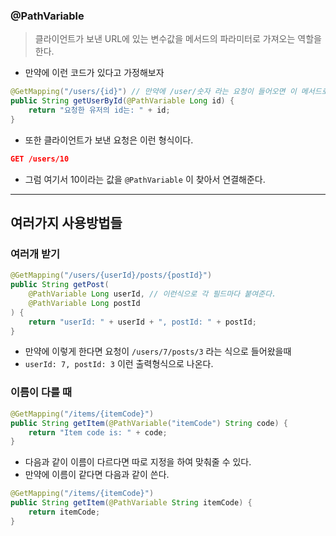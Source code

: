 ### @PathVariable

> 클라이언트가 보낸 URL에 있는 변수값을 메서드의 파라미터로 가져오는 역할을 한다.

- 만약에 이런 코드가 있다고 가정해보자

```java
@GetMapping("/users/{id}") // 만약에 /user/숫자 라는 요청이 들어오면 이 메서드로 처리해라
public String getUserById(@PathVariable Long id) {
    return "요청한 유저의 id는: " + id;
}
```

- 또한 클라이언트가 보낸 요청은 이런 형식이다.

```json
GET /users/10
```

- 그럼 여기서 10이라는 값을 `@PathVariable` 이 찾아서 연결해준다.

---

## 여러가지 사용방법들

### 여러개 받기

```java
@GetMapping("/users/{userId}/posts/{postId}")
public String getPost(
    @PathVariable Long userId, // 이런식으로 각 필드마다 붙여준다.
    @PathVariable Long postId
) {
    return "userId: " + userId + ", postId: " + postId;
}
```

- 만약에 이렇게 한다면 요청이 `/users/7/posts/3` 라는 식으로 들어왔을때
- `userId: 7, postId: 3` 이런 출력형식으로 나온다.

### 이름이 다를 때

```java
@GetMapping("/items/{itemCode}")
public String getItem(@PathVariable("itemCode") String code) {
    return "Item code is: " + code;
}
```

- 다음과 같이 이름이 다르다면 따로 지정을 하여 맞춰줄 수 있다.
- 만약에 이름이 같다면 다음과 같이 쓴다.

```java
@GetMapping("/items/{itemCode}")
public String getItem(@PathVariable String itemCode) {
    return itemCode;
}
```